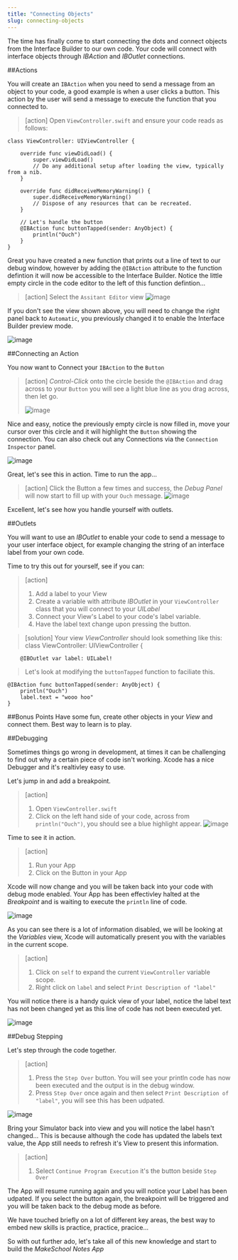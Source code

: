 ```yaml
---
title: "Connecting Objects"
slug: connecting-objects
---     
```


The time has finally come to start connecting the dots and connect objects from the Interface Builder to our own code. 
Your code will connect with interface objects through *IBAction* and *IBOutlet* connections.

##Actions

You will create an `IBAction` when you need to send a message from an object to your code, a good example is when a user clicks a button.  This action by the user
will send a message to execute the function that you connected to. 

> [action]
> Open `ViewController.swift` and ensure your code reads as follows:
> 
>
    class ViewController: UIViewController {
>
        override func viewDidLoad() {
            super.viewDidLoad()
            // Do any additional setup after loading the view, typically from a nib.
        }
>    
        override func didReceiveMemoryWarning() {
            super.didReceiveMemoryWarning()
            // Dispose of any resources that can be recreated.
        }
>    
        // Let's handle the button
        @IBAction func buttonTapped(sender: AnyObject) {
            println("Ouch")
        }
    }

Great you have created a new function that prints out a line of text to our debug window, however by adding the `@IBAction` attribute to the function defintion it will now be accessible 
to the Interface Builder.  Notice the little empty circle in the code editor to the left of this function defintion...

> [action]
> Select the `Assitant Editor` view
> ![image](ibaction_connection_1.png)

If you don't see the view shown above, you will need to change the right panel back to `Automatic`, you previously changed it to enable the Interface Builder preview mode.

![image](automatic_view.png)

##Connecting an Action

You now want to Connect your `IBAction` to the `Button`
 
> [action]
> *Control-Click* onto the circle beside the `@IBAction` and drag across to your `Button` you will see a light blue line as you 
drag across, then let go.
>
> ![image](ibaction_connection_2.png)

Nice and easy, notice the previously empty circle is now filled in, move your cursor over this circle and it will highlight the `Button` showing the connection.
You can also check out any Connections via the `Connection Inspector` panel.

![image](connection_inspector_1.png)

Great, let's see this in action.  Time to run the app...

> [action]
> Click the Button a few times and success, the *Debug Panel* will now start to fill up with your `Ouch` message.
> ![image](debug_1.png)

Excellent, let's see how you handle yourself with outlets.

##Outlets

You will want to use an *IBOutlet* to enable your code to send a message to your user interface object, for example changing the string of an interface label from your own code.

Time to try this out for yourself, see if you can:

> [action]
> 1. Add a label to your View 
> 2. Create a variable with attribute *IBOutlet* in your `ViewController` class that you will connect to your *UILabel*
> 3. Connect your View's Label to your code's label variable.
> 4. Have the label text change upon pressing the button.

> [solution]
> Your view *ViewController* should look something like this:
    class ViewController: UIViewController {
>        
        @IBOutlet var label: UILabel!
>
> Let's look at modifying the `buttonTapped` function to faciliate this.
>
    @IBAction func buttonTapped(sender: AnyObject) {
        println("Ouch")
        label.text = "wooo hoo"
    }
>

##Bonus Points
Have some fun, create other objects in your *View* and connect them. Best way to learn is to play.

##Debugging

Sometimes things go wrong in development, at times it can be challenging to find out why a certain piece of code isn't working.  Xcode has a nice Debugger and it's realtivley easy to use.

Let's jump in and add a breakpoint.

> [action]
> 1. Open `ViewController.swift`
> 2. Click on the left hand side of your code, across from `println("Ouch")`, you should see a blue highlight appear.
>![image](breakpoint_1.png)

Time to see it in action. 

> [action]
> 1. Run your App
> 2. Click on the Button in your App

Xcode will now change and you will be taken back into your code with debug mode enabled.  Your App has been effectivley halted at the *Breakpoint* and is waiting to execute the `println` line of code.

![image](debug_view_1.png)

As you can see there is a lot of information disabled, we will be looking at the *Variables* view, Xcode will automatically present you with the variables in the current scope.

> [action]
> 1. Click on `self` to expand the current `ViewController` variable scope.
> 2. Right click on `label` and select `Print Description of "label"`

You will notice there is a handy quick view of your label, notice the label text has not been changed yet as this line of code has not been executed yet.

![image](debug_2.png)

##Debug Stepping

Let's step through the code together.

> [action]
> 1. Press the `Step Over` button.  You will see your println code has now been executed and the output is in the debug window.
> 2. Press `Step Over` once again and then select `Print Description of "label"`, you will see this has been udpated.

![image](debug_view_2.png)

Bring your Simulator back into view and you will notice the label hasn't changed...
This is because although the code has updated the labels text value, the App still needs to refresh it's View to present this information.

> [action]
> 1. Select `Continue Program Execution` it's the button beside `Step Over`

The App will resume running again and you will notice your Label has been udpated.  If you select the button again, the breakpoint will 
be triggered and you will be taken back to the debug mode as before.

We have touched briefly on a lot of different key areas, the best way to embed new skills is practice, practice, pracice...

So with out further ado, let's take all of this new knowledge and start to build the *MakeSchool Notes App*